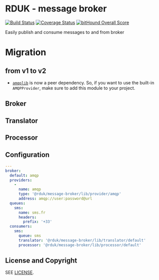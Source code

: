 # RDUK - message broker

[![Build Status](https://travis-ci.org/rd-uk/rduk-message-broker.svg?branch=master)](https://travis-ci.org/rd-uk/rduk-message-broker)
[![Coverage Status](https://coveralls.io/repos/github/rd-uk/rduk-message-broker/badge.svg?branch=master)](https://coveralls.io/github/rd-uk/rduk-message-broker?branch=master)
[![bitHound Overall Score](https://www.bithound.io/github/rd-uk/rduk-message-broker/badges/score.svg)](https://www.bithound.io/github/rd-uk/rduk-message-broker)


Easily publish and consume messages to and from broker

# Migration

## from v1 to v2
- [`amqplib`](https://www.npmjs.com/package/amqplib) is now a peer dependency.
So, if you want to use the built-in `AMQPProvider`, make sure to add this module
to your project.

## Broker

## Translator

## Processor

## Configuration

```yaml
---
broker:
  default: amqp
  providers:
    -
      name: amqp
      type: '@rduk/message-broker/lib/provider/amqp'
      address: amqp://user:password@url
  queues:
    sms:
      name: sms.fr
      headers:
        prefix: '+33'
  consumers:
    sms:
      queue: sms
      translator: '@rduk/message-broker/lib/translator/default'
      processor: '@rduk/message-broker/lib/processor/default'
```

## License and Copyright

SEE [LICENSE](./LICENSE).
